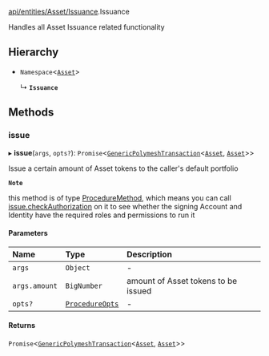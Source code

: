 [api/entities/Asset/Issuance](../../../../../Modules/API/Entities/Asset/Issuance.md).Issuance

Handles all Asset Issuance related functionality

## Hierarchy

- `Namespace`<[`Asset`](../Asset.md)\>

  ↳ **`Issuance`**

## Methods

### issue

▸ **issue**(`args`, `opts?`): `Promise`<[`GenericPolymeshTransaction`](../../../../../Modules/Types/Types.md#genericpolymeshtransaction)<[`Asset`](../Asset.md), [`Asset`](../Asset.md)\>\>

Issue a certain amount of Asset tokens to the caller's default portfolio

**`Note`**

this method is of type [ProcedureMethod](../../../../../Interfaces/Types/ProcedureMethod.md), which means you can call [issue.checkAuthorization](../../../../../Interfaces/Types/ProcedureMethod.md#checkauthorization)
  on it to see whether the signing Account and Identity have the required roles and permissions to run it

#### Parameters

| Name | Type | Description |
| :------ | :------ | :------ |
| `args` | `Object` | - |
| `args.amount` | `BigNumber` | amount of Asset tokens to be issued |
| `opts?` | [`ProcedureOpts`](../../../../../Interfaces/Types/ProcedureOpts.md) | - |

#### Returns

`Promise`<[`GenericPolymeshTransaction`](../../../../../Modules/Types/Types.md#genericpolymeshtransaction)<[`Asset`](../Asset.md), [`Asset`](../Asset.md)\>\>
